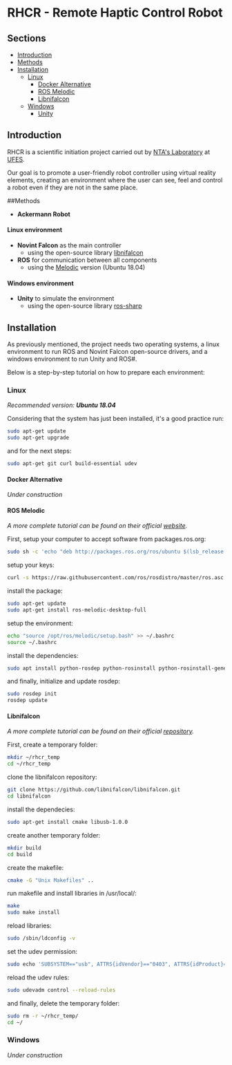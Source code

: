 # RHCR - Remote Haptic Control Robot

## Sections

- [Introduction](#introduction)
- [Methods](#methods)
- [Installation](#installation)
  - [Linux](#linux)
    - [Docker Alternative](#docker-alternative)
    - [ROS Melodic](#ros-melodic)
    - [Libnifalcon](#libnifalcon)
  - [Windows](#windows)
    - [Unity](#unity)

## Introduction

RHCR is a scientific initiation project carried out by [NTA's Laboratory](https://nta.ufes.br/) at [UFES](https://www.ufes.br/).

Our goal is to promote a user-friendly robot controller using virtual reality elements, creating an environment where the user can see, feel and control a robot even if they are not in the same place.

##Methods

- **Ackermann Robot**

#### Linux environment

- **Novint Falcon** as the main controller
  - using the open-source library [libnifalcon](https://github.com/libnifalcon/libnifalcon)
- **ROS** for communication between all components
  - using the [Melodic](http://wiki.ros.org/melodic/Installation/Ubuntu) version (Ubuntu 18.04)

#### Windows environment

- **Unity** to simulate the environment
  - using the open-source library [ros-sharp](https://github.com/siemens/ros-sharp)

## Installation

As previously mentioned, the project needs two operating systems, a linux environment to run ROS and Novint Falcon open-source drivers, and a windows environment to run Unity and ROS#.

Below is a step-by-step tutorial on how to prepare each environment:

### Linux

_Recommended version:_ **_Ubuntu 18.04_**

Considering that the system has just been installed, it's a good practice run:

```bash
sudo apt-get update
sudo apt-get upgrade
```

and for the next steps:

```bash
sudo apt-get git curl build-essential udev
```

#### Docker Alternative

_Under construction_

#### ROS Melodic

_A more complete tutorial can be found on their official [website](http://wiki.ros.org/melodic/Installation/Ubuntu)._

First, setup your computer to accept software from packages.ros.org:

```bash
sudo sh -c 'echo "deb http://packages.ros.org/ros/ubuntu $(lsb_release -sc) main" > /etc/apt/sources.list.d/ros-latest.list'
```

setup your keys:

```bash
curl -s https://raw.githubusercontent.com/ros/rosdistro/master/ros.asc | sudo apt-key add -
```

install the package:

```bash
sudo apt-get update
sudo apt-get install ros-melodic-desktop-full
```

setup the environment:

```bash
echo "source /opt/ros/melodic/setup.bash" >> ~/.bashrc
source ~/.bashrc
```

install the dependencies:

```bash
sudo apt install python-rosdep python-rosinstall python-rosinstall-generator python-wstool ros-melodic-rosbridge-suite
```

and finally, initialize and update rosdep:

```bash
sudo rosdep init
rosdep update
```

#### Libnifalcon

_A more complete tutorial can be found on their official [repository](https://github.com/libnifalcon/libnifalcon)._

First, create a temporary folder:

```bash
mkdir ~/rhcr_temp
cd ~/rhcr_temp
```

clone the libnifalcon repository:

```bash
git clone https://github.com/libnifalcon/libnifalcon.git
cd libnifalcon
```

install the dependecies:

```bash
sudo apt-get install cmake libusb-1.0.0
```

create another temporary folder:

```bash
mkdir build
cd build
```

create the makefile:

```bash
cmake -G "Unix Makefiles" ..
```

run makefile and install libraries in /usr/local/:

```bash
make
sudo make install
```

reload libraries:

```bash
sudo /sbin/ldconfig -v
```

set the udev permission:

```bash
sudo echo 'SUBSYSTEM=="usb", ATTRS{idVendor}=="0403", ATTRS{idProduct}=="cb48", MODE="0666"' > /etc/udev/rules.d/99-falcon-rules.rules
```

reload the udev rules:

```bash
sudo udevadm control --reload-rules
```

and finally, delete the temporary folder:

```bash
sudo rm -r ~/rhcr_temp/
cd ~/
```

### Windows

_Under construction_

